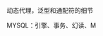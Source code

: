 动态代理，泛型和通配符的细节

MYSQL：引擎、事务、幻读、M
<!--stackedit_data:
eyJoaXN0b3J5IjpbLTU0MjQ5MzUyOCwzMTEyOTM2M119
-->
